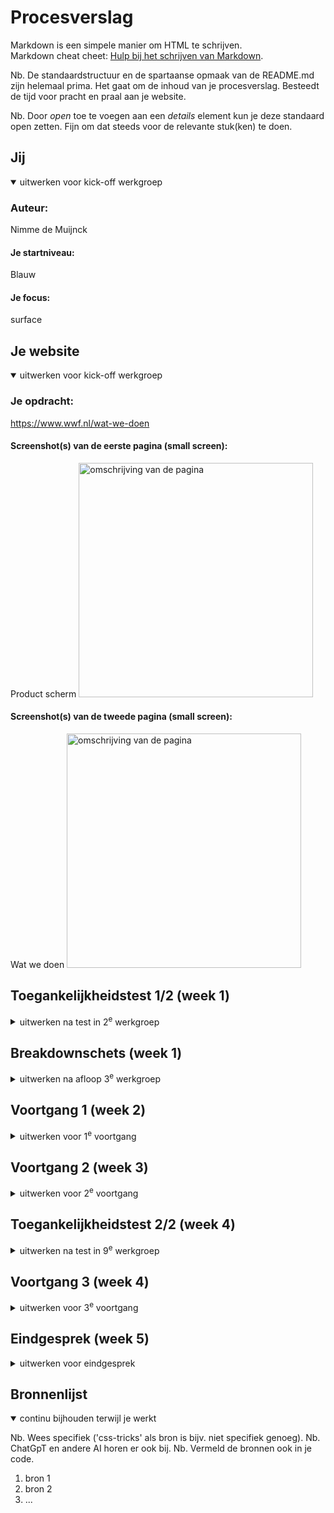 # Procesverslag
Markdown is een simpele manier om HTML te schrijven.  
Markdown cheat cheet: [Hulp bij het schrijven van Markdown](https://github.com/adam-p/markdown-here/wiki/Markdown-Cheatsheet).

Nb. De standaardstructuur en de spartaanse opmaak van de README.md zijn helemaal prima. Het gaat om de inhoud van je procesverslag. Besteedt de tijd voor pracht en praal aan je website.

Nb. Door *open* toe te voegen aan een *details* element kun je deze standaard open zetten. Fijn om dat steeds voor de relevante stuk(ken) te doen.





## Jij

<details open>
  <summary>uitwerken voor kick-off werkgroep</summary>

  ### Auteur:
  Nimme de Muijnck

  #### Je startniveau:
  Blauw
  #### Je focus:
  surface
 
</details>





## Je website

<details open>
  <summary>uitwerken voor kick-off werkgroep</summary>

  ### Je opdracht:
  https://www.wwf.nl/wat-we-doen
  #### Screenshot(s) van de eerste pagina (small screen): 
  Product scherm
  <img src="images/ProductScherm-1.png" width="375px" alt="omschrijving van de pagina">

  #### Screenshot(s) van de tweede pagina (small screen):
  Wat we doen
  <img src="images/WatWeDoenWWF-2.png" width="375px" alt="omschrijving van de pagina">
 
</details>



## Toegankelijkheidstest 1/2 (week 1)

<details>
  <summary>uitwerken na test in 2<sup>e</sup> werkgroep</summary>
 Lijst met je bevindingen die in de test naar voren kwamen:

Content
- Website maakt duidelijk wat links zijn door middel van een streep onder de tekst en een pijltje ernaast. Buttons zijn verder ook duidelijk doordat ze rond zijn afgewerkt.

Global Code

Keyboard
- Met tab kan je elementen selecteren.
- De website selecteerd op logische volgorde.

Mobile & Touch
- Website kan naar alle kanten draaien, zonder dat de plaatjes en knoppen raar vervormen.
- Scrollen naar links of rechts is uitgeschakeld, alleen toegestaan op plekken waar het nodig is zoals slideshows.

Headings
- Elk stuk nieuwe content wordt geintroduceerd door een Heading.
- Op sommige plekken is he H3 onder een H4, dit ziet er best onlogisch uit.
- Na elk stukje content is een groot plaatje geplaatst, waar je doorheen moet scrollen. Dit is een handig trucje om geen content te skippen.

Lists
- Een collectie van items staat binnen een list als content.

Images
- Er is geen plaatje met een goeie ALT description.

Media
- Er zijn geen video's.

Controls

Appearance
- Website heeft geen dark-mode.
- Website ziet er niet meer goed uit met 200% text size increase. De header en het product info block met de prijs en de maak blokkeren bijna het hele scherm.
- De kleuren zijn simpel, maar door het groen is het wel duidelijk dat het over iets met natuur gaat.

Animation
- Geen animaties.

Color Contrast
- De site heeft een witte achtergrond met zwarte text, dus het contrast is wel goed. Ze zijn wel een beetje inconsistent met de kleuren van de iconen. Op sommige plaatsen zijn ze wit, op andere zwart en op weer andere zijn ze groen.
</details>



## Breakdownschets (week 1)

<details>
  <summary>uitwerken na afloop 3<sup>e</sup> werkgroep</summary>

  ### de hele pagina: 
  <img src="images/breakdownschets-1.png" width="375px" alt="breakdown van de hele pagina">
  <img src="images/breakdownschets-2.png" width="375px" alt="breakdown van de hele pagina">


  ### dynamisch deel (bijv menu): 
  <img src="images/breakdownschets-menu.png" width="375px" alt="breakdown van een dynamisch deel">

  

</details>





## Voortgang 1 (week 2)

<details>
  <summary>uitwerken voor 1<sup>e</sup> voortgang</summary>

  ### Stand van zaken
  Ik had moeite met het beginnen aan mijn website. Er staat enorm veel op de pagina's en ik wist gewoon niet waar ik moest beginnen en hoe ik moest beginnen.


  ### Agenda voor meeting
  samen met je groepje opstellen

  | student 1      | student 2          | student 3    | student 4        |
  | ---            | ---                | ---          | ---              |
  | dit bespreken  | en dit             | en ik dit    | en dan ik dat    |
  | en dat ook nog | dit als er tijd is | nog een punt | dit wil ik zeker |
  | ...            | ...                | ...          | ...              |


  ### Verslag van meeting
  hier na afloop snel de uitkomsten van de meeting vastleggen

  - Toegangkelijkstest uitbreiden
  - Breakdownschetsen afmaken 
  - Meer html nodig voor feedback
  - Bereid je voor op het gesprek. Bedenk vragen

</details>





## Voortgang 2 (week 3)

<details>
  <summary>uitwerken voor 2<sup>e</sup> voortgang</summary>

  ### Stand van zaken
  Ik heb enorm veel moeite met me hamburger menu goed krijgen.  Waar ik trots op ben is dat ik het voor elkaar heb gekregen om de slideshow werkend te maken..


  ### Agenda voor meeting
  samen met je groepje opstellen

  | student 1      | student 2          | student 3    | student 4        |
  | ---            | ---                | ---          | ---              |
  | dit bespreken  | en dit             | en ik dit    | en dan ik dat    |
  | en dat ook nog | dit als er tijd is | nog een punt | dit wil ik zeker |
  | ...            | ...                | ...          | ...              |

  Mijn Vragen:
  - wat zijn dingen om mijn pagina's die ik weg zou kunnen laten?
  - Ik moet een soort submenu creëren binnen het hoofdmenu. hoe doe ik dit?
  - Hoe krijg ik dat stukje met product info zoals de prijs tijdelijk sticky?

  ### Verslag van meeting
  hier na afloop snel de uitkomsten van de meeting vastleggen

  - dingen die meerdere keren voorkomen, kan ik weglaten.
  - je moet een ul binnen een li maken.
  - laat voor nu maar zitten, als er tijd over is kunnen we er nog naar kijken.
- ...

</details>





## Toegankelijkheidstest 2/2 (week 4)

<details>
  <summary>uitwerken na test in 9<sup>e</sup> werkgroep</summary>

  ### Bevindingen
  Lijst met je bevindingen die in de test naar voren kwamen (geef ook aan wat er verbeterd is):

</details>





## Voortgang 3 (week 4)

<details>
  <summary>uitwerken voor 3<sup>e</sup> voortgang</summary>

  ### Stand van zaken
  Ik heb enorm veel moeite met me hamburger menu goed krijgen. het lukt me bijvoorbeeld niet om me zoekbalk erin te zetten. Als ik het probeer, komt hij in de header te staan en is hij altijd zichtbaar. Waar ik trots op ben is dat ik toch nog best wel ver ben gekomen in een korte tijd.


  ### Agenda voor meeting
  samen met je groepje opstellen

  | student 1      | student 2          | student 3    | student 4        |
  | ---            | ---                | ---          | ---              |
  | dit bespreken  | en dit             | en ik dit    | en dan ik dat    |
  | en dat ook nog | dit als er tijd is | nog een punt | dit wil ik zeker |
  | ...            | ...                | ...          | ...              |

 Mijn Vragen:
  - hoe maak ik de bovenkant van de footer gebogen?
  - hoe moet ik een zoekbalk in het menu zetten, en hoe kan ik zorgen dat hij daar blijft staan?

  ### Verslag van meeting
  hier na afloop snel de uitkomsten van de meeting vastleggen

  - je kan proberen met photoshop te doen en er gewoon een achtergrond afbeelding van maken, of je houd hem gewoon recht.
  - je moet hem in de nav zetten


</details>





## Eindgesprek (week 5)

<details>
  <summary>uitwerken voor eindgesprek</summary>

  ### Je uitkomst - karakteristiek screenshots:
  <img src="readme-images/dummy-plaatje.jpg" width="375px" alt="uitomst opdracht 1">


  ### Dit ging goed/Heb ik geleerd: 
  Korte omschrijving met plaatjes

  <img src="readme-images/dummy-plaatje.jpg" width="375px" alt="top">


  ### Dit was lastig/Is niet gelukt:
  Korte omschrijving met plaatjes

  <img src="readme-images/dummy-plaatje.jpg" width="375px" alt="bummer">
</details>





## Bronnenlijst

<details open>
  <summary>continu bijhouden terwijl je werkt</summary>

  Nb. Wees specifiek ('css-tricks' als bron is bijv. niet specifiek genoeg). 
  Nb. ChatGpT en andere AI horen er ook bij.
  Nb. Vermeld de bronnen ook in je code.

  1. bron 1
  2. bron 2
  3. ...

</details>
